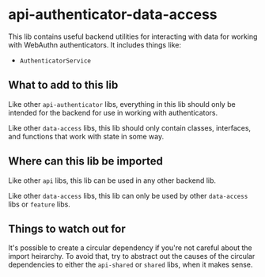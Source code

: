 # api-authenticator-data-access

This lib contains useful backend utilities for interacting with data for working with WebAuthn authenticators. It includes things like:

- `AuthenticatorService`

## What to add to this lib

Like other `api-authenticator` libs, everything in this lib should only be intended for the backend for use in working with authenticators.

Like other `data-access` libs, this lib should only contain classes, interfaces, and functions that work with state in some way.

## Where can this lib be imported

Like other `api` libs, this lib can be used in any other backend lib.

Like other `data-access` libs, this lib can only be used by other `data-access` libs or `feature` libs.

## Things to watch out for

It's possible to create a circular dependency if you're not careful about the import heirarchy. To avoid that, try to abstract out the causes of the circular dependencies to either the `api-shared` or `shared` libs, when it makes sense.
